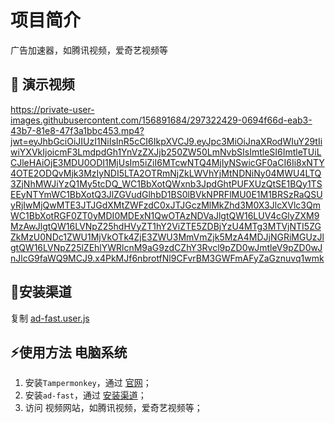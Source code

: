 # 项目简介

广告加速器，如腾讯视频，爱奇艺视频等

## 🎥 演示视频

https://private-user-images.githubusercontent.com/156891684/297322429-0694f66d-eab3-43b7-81e8-47f3a1bbc453.mp4?jwt=eyJhbGciOiJIUzI1NiIsInR5cCI6IkpXVCJ9.eyJpc3MiOiJnaXRodWIuY29tIiwiYXVkIjoicmF3LmdpdGh1YnVzZXJjb250ZW50LmNvbSIsImtleSI6ImtleTUiLCJleHAiOjE3MDU0ODI1MjUsIm5iZiI6MTcwNTQ4MjIyNSwicGF0aCI6Ii8xNTY4OTE2ODQvMjk3MzIyNDI5LTA2OTRmNjZkLWVhYjMtNDNiNy04MWU4LTQ3ZjNhMWJiYzQ1My5tcDQ_WC1BbXotQWxnb3JpdGhtPUFXUzQtSE1BQy1TSEEyNTYmWC1BbXotQ3JlZGVudGlhbD1BS0lBVkNPRFlMU0E1M1BRSzRaQSUyRjIwMjQwMTE3JTJGdXMtZWFzdC0xJTJGczMlMkZhd3M0X3JlcXVlc3QmWC1BbXotRGF0ZT0yMDI0MDExN1QwOTAzNDVaJlgtQW16LUV4cGlyZXM9MzAwJlgtQW16LVNpZ25hdHVyZT1hY2ViZTE5ZDBjYzU4MTg3MTVjNTI5ZGZkMzU0NDc1ZWU1MjVkOTk4ZjE3ZWU3MmVmZjk5MzA4MDJjNGRiMGUzJlgtQW16LVNpZ25lZEhlYWRlcnM9aG9zdCZhY3Rvcl9pZD0wJmtleV9pZD0wJnJlcG9faWQ9MCJ9.x4PkMJf6nbrotfNl9CFvrBM3GWFmAFyZaGznuvq1wmk

## 🐙安装渠道

复制 [ad-fast.user.js](ad-fast.user.js)

## ⚡️使用方法 电脑系统

1. 安装```Tampermonkey```，通过 [官网](https://www.tampermonkey.net/)；
2. 安装```ad-fast```，通过 [安装渠道](#安装渠道)；
3. 访问 视频网站，如腾讯视频，爱奇艺视频等；